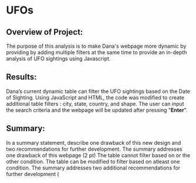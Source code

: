 # UFOs
## Overview of Project: 
The purpose of this analysis is to make Dana's webpage more dynamic by providing by adding multiple filters at the same time to provide an in-depth analysis of UFO sightings  using Javascript. 
## Results: 
Dana’s current dynamic table can filter the UFO sightings based on the Date of Sighting. Using JavaScript and HTML, the code was modified to create additional table filters : city, state, country, and shape. The user can input the search criteria  and the webpage will be updated after pressing "**Enter**".

## Summary: 
In a summary statement, describe one drawback of this new design and two recommendations for further development.
The summary addresses one drawback of this webpage (2 pt)
The table cannot filter based on or the other condition. The table can be modified to filter based on atleast one condition.
The summary addresses two additional recommendations for further development (
